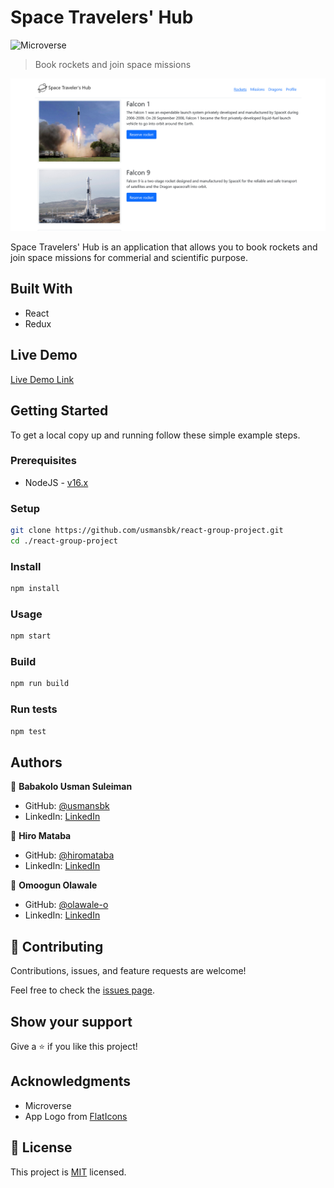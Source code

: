 # Space Travelers' Hub

![Microverse](https://img.shields.io/badge/Microverse-blueviolet)

> Book rockets and join space missions

![screenshot](./app_screenshot.png)

Space Travelers' Hub is an application that allows you to book rockets and join space missions for commerial and scientific purpose.

## Built With

- React
- Redux

## Live Demo

[Live Demo Link](https://competent-pasteur-0ea516.netlify.app/)

## Getting Started

To get a local copy up and running follow these simple example steps.

### Prerequisites

- NodeJS - [v16.x](https://nodejs.org/en/)

### Setup

```bash
git clone https://github.com/usmansbk/react-group-project.git
cd ./react-group-project
```

### Install

```bash
npm install
```

### Usage

```bash
npm start
```

### Build

```bash
npm run build
```

### Run tests

```bash
npm test
```

## Authors

👤 **Babakolo Usman Suleiman**

- GitHub: [@usmansbk](https://github.com/usmansbk)
- LinkedIn: [LinkedIn](https://www.linkedin.com/in/usmansbk/)

👤 **Hiro Mataba**

- GitHub: [@hiromataba](https://github.com/hiromataba)
- LinkedIn: [LinkedIn](https://www.linkedin.com/in/aganzemataba)

👤 **Omoogun Olawale**

- GitHub: [@olawale-o](https://github.com/olawale-o)
- LinkedIn: [LinkedIn](https://www.linkedin.com/in/olawaleomoogun/)

## 🤝 Contributing

Contributions, issues, and feature requests are welcome!

Feel free to check the [issues page](../../issues/).

## Show your support

Give a ⭐️ if you like this project!

## Acknowledgments

- Microverse
- App Logo from [FlatIcons](https://www.flaticon.com/free-icon/planet_3212567?term=space&page=1&position=19&page=1&position=19&related_id=3212567&origin=style)

## 📝 License

This project is [MIT](./MIT.md) licensed.
